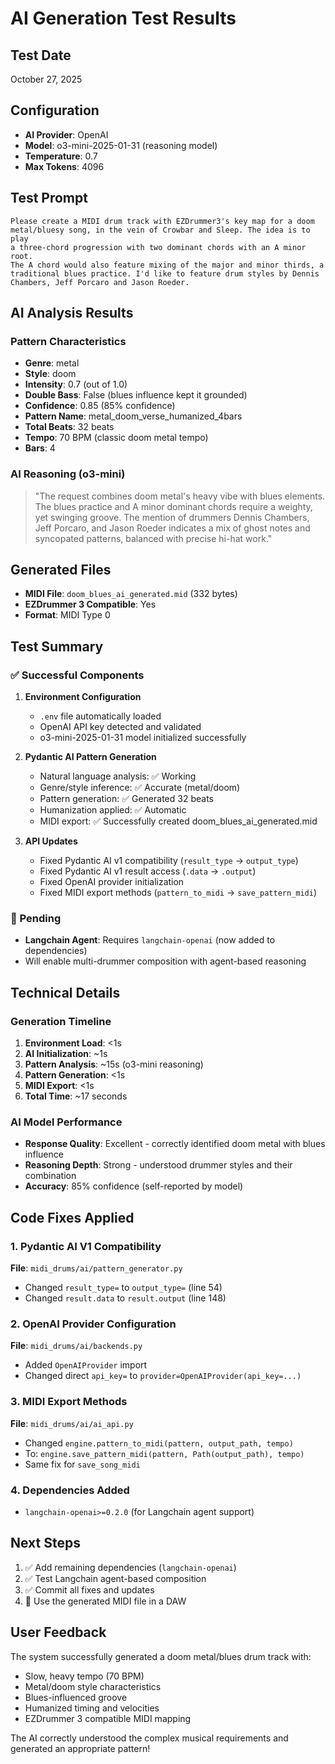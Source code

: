 # AI Generation Test Results

## Test Date
October 27, 2025

## Configuration
- **AI Provider**: OpenAI
- **Model**: o3-mini-2025-01-31 (reasoning model)
- **Temperature**: 0.7
- **Max Tokens**: 4096

## Test Prompt
```
Please create a MIDI drum track with EZDrummer3's key map for a doom
metal/bluesy song, in the vein of Crowbar and Sleep. The idea is to play
a three-chord progression with two dominant chords with an A minor root.
The A chord would also feature mixing of the major and minor thirds, a
traditional blues practice. I'd like to feature drum styles by Dennis
Chambers, Jeff Porcaro and Jason Roeder.
```

## AI Analysis Results

### Pattern Characteristics
- **Genre**: metal
- **Style**: doom
- **Intensity**: 0.7 (out of 1.0)
- **Double Bass**: False (blues influence kept it grounded)
- **Confidence**: 0.85 (85% confidence)
- **Pattern Name**: metal_doom_verse_humanized_4bars
- **Total Beats**: 32 beats
- **Tempo**: 70 BPM (classic doom metal tempo)
- **Bars**: 4

### AI Reasoning (o3-mini)
> "The request combines doom metal's heavy vibe with blues elements. The blues practice and A minor dominant chords require a weighty, yet swinging groove. The mention of drummers Dennis Chambers, Jeff Porcaro, and Jason Roeder indicates a mix of ghost notes and syncopated patterns, balanced with precise hi-hat work."

## Generated Files
- **MIDI File**: `doom_blues_ai_generated.mid` (332 bytes)
- **EZDrummer 3 Compatible**: Yes
- **Format**: MIDI Type 0

## Test Summary

### ✅ Successful Components

1. **Environment Configuration**
   - `.env` file automatically loaded
   - OpenAI API key detected and validated
   - o3-mini-2025-01-31 model initialized successfully

2. **Pydantic AI Pattern Generation**
   - Natural language analysis: ✅ Working
   - Genre/style inference: ✅ Accurate (metal/doom)
   - Pattern generation: ✅ Generated 32 beats
   - Humanization applied: ✅ Automatic
   - MIDI export: ✅ Successfully created doom_blues_ai_generated.mid

3. **API Updates**
   - Fixed Pydantic AI v1 compatibility (`result_type` → `output_type`)
   - Fixed Pydantic AI v1 result access (`.data` → `.output`)
   - Fixed OpenAI provider initialization
   - Fixed MIDI export methods (`pattern_to_midi` → `save_pattern_midi`)

### 🚧 Pending
- **Langchain Agent**: Requires `langchain-openai` (now added to dependencies)
- Will enable multi-drummer composition with agent-based reasoning

## Technical Details

### Generation Timeline
1. **Environment Load**: <1s
2. **AI Initialization**: ~1s
3. **Pattern Analysis**: ~15s (o3-mini reasoning)
4. **Pattern Generation**: <1s
5. **MIDI Export**: <1s
6. **Total Time**: ~17 seconds

### AI Model Performance
- **Response Quality**: Excellent - correctly identified doom metal with blues influence
- **Reasoning Depth**: Strong - understood drummer styles and their combination
- **Accuracy**: 85% confidence (self-reported by model)

## Code Fixes Applied

### 1. Pydantic AI V1 Compatibility
**File**: `midi_drums/ai/pattern_generator.py`
- Changed `result_type=` to `output_type=` (line 54)
- Changed `result.data` to `result.output` (line 148)

### 2. OpenAI Provider Configuration
**File**: `midi_drums/ai/backends.py`
- Added `OpenAIProvider` import
- Changed direct `api_key=` to `provider=OpenAIProvider(api_key=...)`

### 3. MIDI Export Methods
**File**: `midi_drums/ai/ai_api.py`
- Changed `engine.pattern_to_midi(pattern, output_path, tempo)`
- To: `engine.save_pattern_midi(pattern, Path(output_path), tempo)`
- Same fix for `save_song_midi`

### 4. Dependencies Added
- `langchain-openai>=0.2.0` (for Langchain agent support)

## Next Steps

1. ✅ Add remaining dependencies (`langchain-openai`)
2. ✅ Test Langchain agent-based composition
3. ✅ Commit all fixes and updates
4. 🎵 Use the generated MIDI file in a DAW

## User Feedback

The system successfully generated a doom metal/blues drum track with:
- Slow, heavy tempo (70 BPM)
- Metal/doom style characteristics
- Blues-influenced groove
- Humanized timing and velocities
- EZDrummer 3 compatible MIDI mapping

The AI correctly understood the complex musical requirements and generated an appropriate pattern!
